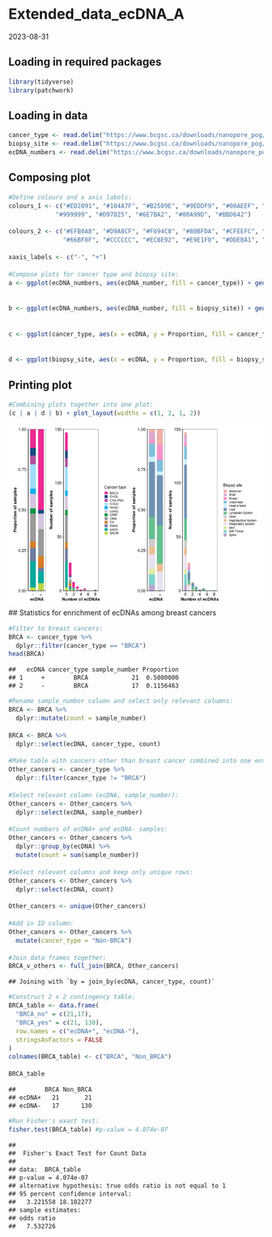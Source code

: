 Extended_data_ecDNA_A
================
2023-08-31

## Loading in required packages

``` r
library(tidyverse)
library(patchwork)
```

## Loading in data

``` r
cancer_type <- read.delim("https://www.bcgsc.ca/downloads/nanopore_pog/ecDNA/Long_POG_AA_cancer_type.txt", header = T, stringsAsFactors = F)
biopsy_site <- read.delim("https://www.bcgsc.ca/downloads/nanopore_pog/ecDNA/Long_POG_AA_biopsy_site.txt", header = T, stringsAsFactors = F)
ecDNA_numbers <- read.delim("https://www.bcgsc.ca/downloads/nanopore_pog/ecDNA/Long_POG_AA_ecDNA_numbers.txt", header = T, stringsAsFactors = F)
```

## Composing plot

``` r
#Define colours and x axis labels:
colours_1 <- c("#ED2891", "#104A7F", "#B2509E", "#9EDDF9", "#00AEEF", "#D3C3E0", "#009444", 
             "#999999", "#D97D25", "#6E7BA2", "#00A99D", "#BBD642")

colours_2 <- c("#EFB0A8", "#D9A8CF", "#F694C8", "#80BFDA", "#CFEEFC", "#7092B2",    
               "#66BF8F", "#CCCCCC", "#ECBE92", "#E9E1F0", "#DDEBA1", "#80D4CE", "#B9A5D0")

xaxis_labels <- c("-", "+")

#Compose plots for cancer type and biopsy site:
a <- ggplot(ecDNA_numbers, aes(ecDNA_number, fill = cancer_type)) + geom_bar(width = 0.75) + scale_fill_manual(values = colours_1) + labs(x = "Number of ecDNAs", y = "Number of samples", fill = "Cancer type") + scale_y_continuous(expand = c(0,0), limits = c(0,150)) + theme_bw(base_size=8) + theme(axis.text.x = element_text(colour = "black", size = 8), axis.text.y = element_text(colour = "black", size = 8), axis.title.y = element_text(colour = "black", size = 8, face = "bold"), axis.title.x = element_text(colour = "black", size = 8, face = "bold"), panel.grid = element_blank(), axis.ticks.x = element_line(), axis.ticks.y = element_line(), axis.line = element_line(), legend.key.size = unit(0.10,"in"), legend.text = element_text(size = 6)) 


b <- ggplot(ecDNA_numbers, aes(ecDNA_number, fill = biopsy_site)) + geom_bar(width = 0.75) + scale_fill_manual(values = colours_2) + labs(x = "Number of ecDNAs", y = "Number of samples", fill = "Biopsy site") + scale_y_continuous(expand = c(0,0), limits = c(0,150)) + theme_bw(base_size=8) + theme(axis.text.x = element_text(colour = "black", size = 8), axis.text.y = element_text(colour = "black", size = 8), axis.title.y = element_text(colour = "black", size = 8, face = "bold"), axis.title.x = element_text(colour = "black", size = 8, face = "bold"), panel.grid = element_blank(), axis.ticks.x = element_line(), axis.ticks.y = element_line(), axis.line = element_line(), legend.key.size = unit(0.10,"in"), legend.text = element_text(size = 6))


c <- ggplot(cancer_type, aes(x = ecDNA, y = Proportion, fill = cancer_type)) + geom_col(position = "stack", width = 0.75) + scale_x_discrete(labels= xaxis_labels) + labs(x = "ecDNA", y = "Proportion of samples", fill = "Cancer type") + scale_y_continuous(expand = c(0,0)) + scale_fill_manual(values = colours_1) + theme_bw(base_size = 8) + theme(axis.text.x = element_text(colour = "black", size = 8), axis.text.y = element_text(colour = "black", size = 8), axis.title.y = element_text(colour = "black", size = 8, face = "bold"), axis.title.x = element_text(colour = "black", size = 8, face = "bold"), panel.grid = element_blank(), axis.ticks.x = element_line(), axis.ticks.y = element_line(), axis.line = element_line(),legend.position = "Null")


d <- ggplot(biopsy_site, aes(x = ecDNA, y = Proportion, fill = biopsy_site)) + geom_col(position = "stack", width = 0.75) + scale_x_discrete(labels= xaxis_labels) + labs(x = "ecDNA", y = "Proportion of samples", fill = "Biopsy site") + scale_fill_manual(values = colours_2) + scale_y_continuous(expand = c(0,0)) + theme_bw(base_size = 8) + theme(axis.text.x = element_text(colour = "black", size = 8), axis.text.y = element_text(colour = "black", size = 8), axis.title.y = element_text(colour = "black", size = 8, face = "bold"), axis.title.x = element_text(colour = "black", size = 8, face = "bold"), panel.grid = element_blank(), axis.ticks.x = element_line(), axis.ticks.y = element_line(), axis.line = element_line(), legend.position = "Null")
```

## Printing plot

``` r
#Combining plots together into one plot:
(c | a | d | b) + plot_layout(widths = c(1, 2, 1, 2))
```

![](Extended_data_ecDNA_A_files/figure-gfm/unnamed-chunk-4-1.png)<!-- -->
\## Statistics for enrichment of ecDNAs among breast cancers

``` r
#Filter to breast cancers:
BRCA <- cancer_type %>%
  dplyr::filter(cancer_type == "BRCA")
head(BRCA)
```

    ##   ecDNA cancer_type sample_number Proportion
    ## 1     +        BRCA            21  0.5000000
    ## 2     -        BRCA            17  0.1156463

``` r
#Rename sample_number column and select only relevant columns:
BRCA <- BRCA %>%
  dplyr::mutate(count = sample_number)

BRCA <- BRCA %>%
  dplyr::select(ecDNA, cancer_type, count)

#Make table with cancers other than breast cancer combined into one entry:
Other_cancers <- cancer_type %>%
  dplyr::filter(cancer_type != "BRCA")

#Select relevant column (ecDNA, sample_number):
Other_cancers <- Other_cancers %>%
  dplyr::select(ecDNA, sample_number)

#Count numbers of ecDNA+ and ecDNA- samples:
Other_cancers <- Other_cancers %>%
  dplyr::group_by(ecDNA) %>%
  mutate(count = sum(sample_number))

#Select relevant columns and keep only unique rows:
Other_cancers <- Other_cancers %>%
  dplyr::select(ecDNA, count)

Other_cancers <- unique(Other_cancers)

#Add in ID column:
Other_cancers <- Other_cancers %>%
  mutate(cancer_type = "Non-BRCA")

#Join data frames together:
BRCA_v_others <- full_join(BRCA, Other_cancers)
```

    ## Joining with `by = join_by(ecDNA, cancer_type, count)`

``` r
#Construct 2 x 2 contingency table:
BRCA_table <- data.frame(
  "BRCA_no" = c(21,17),
  "BRCA_yes" = c(21, 130),
  row.names = c("ecDNA+", "ecDNA-"),
  stringsAsFactors = FALSE
)
colnames(BRCA_table) <- c("BRCA", "Non_BRCA")

BRCA_table
```

    ##        BRCA Non_BRCA
    ## ecDNA+   21       21
    ## ecDNA-   17      130

``` r
#Run Fisher's exact test:
fisher.test(BRCA_table) #p-value = 4.074e-07
```

    ## 
    ##  Fisher's Exact Test for Count Data
    ## 
    ## data:  BRCA_table
    ## p-value = 4.074e-07
    ## alternative hypothesis: true odds ratio is not equal to 1
    ## 95 percent confidence interval:
    ##   3.221558 18.102277
    ## sample estimates:
    ## odds ratio 
    ##   7.532726
